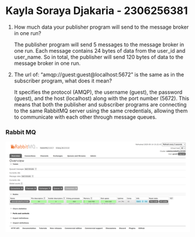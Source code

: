 # Kayla Soraya Djakaria - 2306256381

1. How much data your publisher program will send to the message broker in one run? 

    The publisher program will send 5 messages to the message broker in one run. Each message contains 24 bytes of data from the user_id and user_name. So in total, the publisher will send 120 bytes of data to the message broker in one run.

2. The url of: “amqp://guest:guest@localhost:5672” is the same as in the subscriber program, what does it mean?

    It specifies the protocol (AMQP), the username (guest), the password (guest), and the host (localhost) along with the port number (5672). This means that both the publisher and subscriber programs are connecting to the same RabbitMQ server using the same credentials, allowing them to communicate with each other through message queues. 

### Rabbit MQ
![](rabbit.png)
